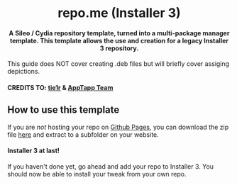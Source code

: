 <center>
  <h1 align="center">repo.me (Installer 3)</h1>
  <h4 align="center">A Sileo / Cydia repository template, turned into a multi-package manager template. This template allows the use and creation for a legacy Installer 3 repository.</h4>
</center>

This guide does NOT cover creating .deb files but will briefly cover assiging depictions.

#### CREDITS TO: [tie1r](https://tie1r.xyz/host) & [AppTapp Team](https://twitter.com/AppTappTeam)

## How to use this template
If you are *not* hosting your repo on [Github Pages](https://pages.github.com/), you can download the zip file [here](https://github.com/sukarodo/repo.me/archive/Installer-3.zip) and extract to a subfolder on your website.

#### Installer 3 at last!
If you haven't done yet, go ahead and add your repo to Installer 3.
You should now be able to install your tweak from your own repo.
